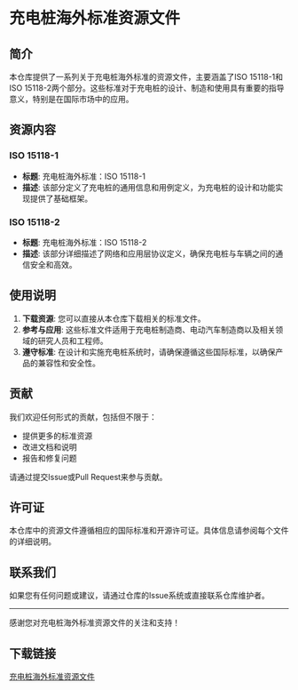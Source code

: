 # 充电桩海外标准资源文件

## 简介

本仓库提供了一系列关于充电桩海外标准的资源文件，主要涵盖了ISO 15118-1和ISO 15118-2两个部分。这些标准对于充电桩的设计、制造和使用具有重要的指导意义，特别是在国际市场中的应用。

## 资源内容

### ISO 15118-1

- **标题**: 充电桩海外标准：ISO 15118-1
- **描述**: 该部分定义了充电桩的通用信息和用例定义，为充电桩的设计和功能实现提供了基础框架。

### ISO 15118-2

- **标题**: 充电桩海外标准：ISO 15118-2
- **描述**: 该部分详细描述了网络和应用层协议定义，确保充电桩与车辆之间的通信安全和高效。

## 使用说明

1. **下载资源**: 您可以直接从本仓库下载相关的标准文件。
2. **参考与应用**: 这些标准文件适用于充电桩制造商、电动汽车制造商以及相关领域的研究人员和工程师。
3. **遵守标准**: 在设计和实施充电桩系统时，请确保遵循这些国际标准，以确保产品的兼容性和安全性。

## 贡献

我们欢迎任何形式的贡献，包括但不限于：

- 提供更多的标准资源
- 改进文档和说明
- 报告和修复问题

请通过提交Issue或Pull Request来参与贡献。

## 许可证

本仓库中的资源文件遵循相应的国际标准和开源许可证。具体信息请参阅每个文件的详细说明。

## 联系我们

如果您有任何问题或建议，请通过仓库的Issue系统或直接联系仓库维护者。

---

感谢您对充电桩海外标准资源文件的关注和支持！

## 下载链接

[充电桩海外标准资源文件](https://pan.quark.cn/s/b5406b185494)